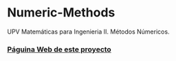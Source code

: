 # Numeric-Methods
UPV Matemáticas para Ingenieria II. Métodos Númericos.

### [Páguina Web de este proyecto](https://uriegas.github.io/Numeric-Methods/)
